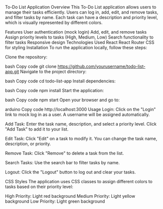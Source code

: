 To-Do List Application
Overview
This To-Do List application allows users to manage their tasks efficiently. Users can log in, add, edit, and remove tasks, and filter tasks by name. Each task can have a description and priority level, which is visually represented by different colors.

Features
User authentication (mock login)
Add, edit, and remove tasks
Assign priority levels to tasks (High, Medium, Low)
Search functionality to filter tasks
Responsive design
Technologies Used
React
React Router
CSS for styling
Installation
To run the application locally, follow these steps:

Clone the repository:

bash
Copy code
git clone https://github.com/yourusername/todo-list-app.git
Navigate to the project directory:

bash
Copy code
cd todo-list-app
Install dependencies:

bash
Copy code
npm install
Start the application:

bash
Copy code
npm start
Open your browser and go to:

arduino
Copy code
http://localhost:3000
Usage
Login: Click on the "Login" link to mock log in as a user. A username will be assigned automatically.

Add Task: Enter the task name, description, and select a priority level. Click "Add Task" to add it to your list.

Edit Task: Click "Edit" on a task to modify it. You can change the task name, description, or priority.

Remove Task: Click "Remove" to delete a task from the list.

Search Tasks: Use the search bar to filter tasks by name.

Logout: Click the "Logout" button to log out and clear your tasks.

CSS Styles
The application uses CSS classes to assign different colors to tasks based on their priority level:

High Priority: Light red background
Medium Priority: Light yellow background
Low Priority: Light green background